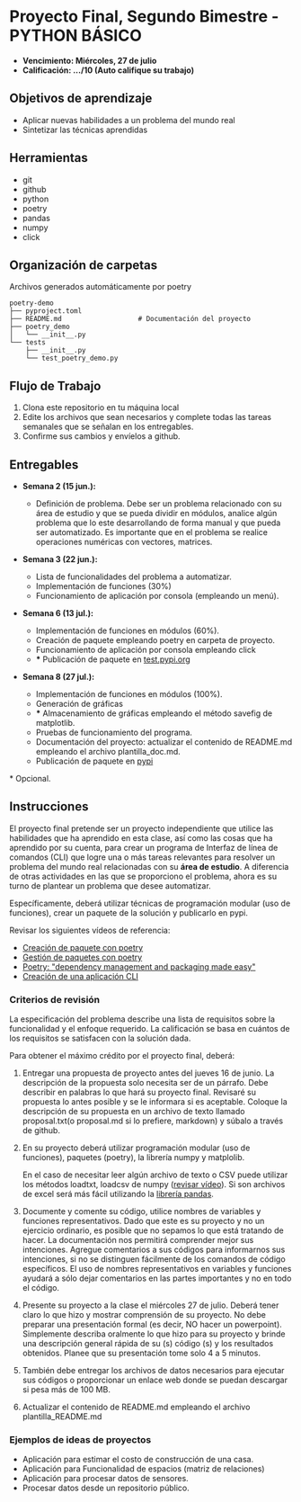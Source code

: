 # Proyecto Final, Segundo Bimestre - PYTHON BÁSICO

- **Vencimiento: Miércoles, 27 de julio**
- **Calificación: .../10 (Auto califique su trabajo)**

## Objetivos de aprendizaje
- Aplicar nuevas habilidades a un problema del mundo real
- Sintetizar las técnicas aprendidas

## Herramientas
- git
- github
- python
- poetry
- pandas
- numpy
- click



## Organización de carpetas

Archivos generados automáticamente por poetry

```
poetry-demo
├── pyproject.toml              
├── README.md                   # Documentación del proyecto    
├── poetry_demo
│   └── __init__.py
└── tests
    ├── __init__.py
    └── test_poetry_demo.py
```


## Flujo de Trabajo
1. Clona este repositorio en tu máquina local    
2. Edite los archivos que sean necesarios y complete todas las tareas semanales que se señalan en los entregables.
3. Confirme sus cambios y envíelos a github. 


## Entregables
- **Semana 2 (15 jun.):** 
  - Definición de problema. Debe ser un problema relacionado con su área de estudio y que se pueda dividir en módulos, analice algún problema que lo este desarrollando de forma manual y que pueda ser automatizado. Es importante que en el problema se realice operaciones numéricas con vectores, matrices. 
 
- **Semana 3 (22 jun.):** 
  - Lista de funcionalidades del problema a automatizar.
  - Implementación de funciones (30%)
  - Funcionamiento de aplicación por consola (empleando un menú).
   
- **Semana 6 (13 jul.):**  
  - Implementación de funciones en módulos (60%).
  - Creación de paquete empleando poetry en carpeta de proyecto. 
  - Funcionamiento de aplicación por consola empleando click
  - **\*** Publicación de paquete en [test.pypi.org](https://test.pypi.org/)
  
- **Semana 8 (27 jul.):**  
  - Implementación de funciones en módulos (100%).
  - Generación de gráficas
  - **\*** Almacenamiento de gráficas empleando el método savefig de matplotlib.  
  - Pruebas de funcionamiento del programa.
  - Documentación del proyecto: actualizar el contenido de README.md empleando el archivo plantilla_doc.md.
  - Publicación de paquete en [pypi](https://pypi.org/)

\* Opcional.

## Instrucciones

El proyecto final pretende ser un proyecto independiente que utilice las habilidades que ha aprendido en esta clase, así como las cosas que ha aprendido por su cuenta, para crear un programa de Interfaz de línea de comandos (CLI) que logre una o más tareas relevantes para resolver un problema del mundo real relacionadas con su **área de estudio**. A diferencia de otras actividades en las que se proporciono el problema, ahora es su turno de plantear un problema que desee automatizar. 

Específicamente, deberá utilizar técnicas de programación modular (uso de funciones), crear un paquete de la solución y publicarlo en pypi. 

Revisar los siguientes vídeos de referencia:
- [Creación de paquete con poetry](https://youtu.be/ZOSWdktsKf0?list=PLwkJQeEWueTsRrnrFJo3oRf89oYx--7PJ&t=3072)
- [Gestión de paquetes con poetry](https://youtu.be/4g9zXWzCLX0?t=682)
- [Poetry: "dependency management and packaging made easy"](https://youtu.be/QX_Nhu1zhlg?t=670) 
- [Creación de una aplicación CLI](https://www.youtube.com/watch?v=nNfgWhCqk4w&list=PL6cBnnS2SIgoSRRXYuvN6czVek-resNyl&ab_channel=Feregrino%E2%80%93ThatC%23guy)


### Criterios de revisión

La especificación del problema describe una lista de requisitos sobre la funcionalidad y el enfoque requerido. La calificación se basa en cuántos de los requisitos se satisfacen con la solución dada.

Para obtener el máximo crédito por el proyecto final, deberá:

1. Entregar una propuesta de proyecto antes del jueves 16 de junio. La descripción de la propuesta solo necesita ser de un párrafo. Debe describir en palabras lo que hará su proyecto final. Revisaré su propuesta lo antes posible y se le informara si es aceptable. Coloque la descripción de su propuesta en un archivo de texto llamado proposal.txt(o proposal.md si lo prefiere, markdown) y súbalo a través de github.

2. En su proyecto deberá utilizar programación modular (uso de funciones), paquetes (poetry), la librería numpy y matplolib. 

    En el caso de necesitar leer algún archivo de texto o CSV puede utilizar los métodos loadtxt, loadcsv de numpy ([revisar vídeo](https://www.youtube.com/watch?v=uGgKGuZqHuE)). Si son archivos de excel será más fácil utilizando la [librería pandas](https://www.quora.com/How-do-I-extract-data-from-Excel-into-NumPy).


3. Documente y comente su código, utilice nombres de variables y funciones representativos. Dado que este es su proyecto y no un ejercicio ordinario, es posible que no sepamos lo que está tratando de hacer. La documentación nos permitirá comprender mejor sus intenciones. Agregue comentarios a sus códigos para informarnos sus intenciones, si no se distinguen fácilmente de los comandos de código específicos. El uso de nombres representativos en variables y funciones ayudará a sólo dejar comentarios en las partes importantes y no en todo el código.   

4. Presente su proyecto a la clase el miércoles 27 de julio. Deberá tener claro lo que hizo y mostrar comprensión de su proyecto. No debe preparar una presentación formal (es decir, NO hacer un powerpoint). Simplemente describa oralmente lo que hizo para su proyecto y brinde una descripción general rápida de su (s) código (s) y los resultados obtenidos. Planee que su presentación tome solo 4 a 5 minutos. 

5. También debe entregar los archivos de datos necesarios para ejecutar sus códigos o proporcionar un enlace web donde se puedan descargar si pesa más de 100 MB. 

6. Actualizar el contenido de README.md empleando el archivo plantilla_README.md  


### Ejemplos de ideas de proyectos

- Aplicación para estimar el costo de construcción de una casa. 
- Aplicación para Funcionalidad de espacios (matriz de relaciones)
- Aplicación para procesar datos de sensores. 
- Procesar datos desde un repositorio público. 

